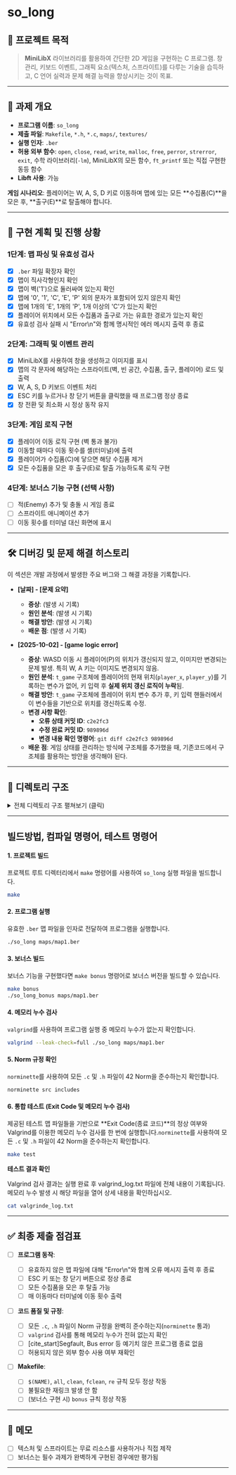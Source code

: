 # so_long

## 📌 프로젝트 목적

> **MiniLibX** 라이브러리를 활용하여 간단한 2D 게임을 구현하는 C 프로그램. 창 관리, 키보드 이벤트, 그래픽 요소(텍스처, 스프라이트)를 다루는 기술을 습득하고, C 언어 실력과 문제 해결 능력을 향상시키는 것이 목표.

-----

## 🧠 과제 개요

  - **프로그램 이름**: `so_long`
  - **제출 파일**: `Makefile`, `*.h`, `*.c`, `maps/`, `textures/`
  - **실행 인자**: `.ber`
  - **허용 외부 함수**: `open`, `close`, `read`, `write`, `malloc`, `free`, `perror`, `strerror`, `exit`, 수학 라이브러리(`-lm`), MiniLibX의 모든 함수, `ft_printf` 또는 직접 구현한 동등 함수
  - **Libft 사용**: 가능

**게임 시나리오**:
플레이어는 W, A, S, D 키로 이동하며 맵에 있는 모든 **수집품(C)**을 모은 후, **출구(E)**로 탈출해야 합니다.

-----

## 🚀 구현 계획 및 진행 상황

### 1단계: 맵 파싱 및 유효성 검사

  - [x] `.ber` 파일 확장자 확인
  - [x] 맵이 직사각형인지 확인
  - [x] 맵이 벽('1')으로 둘러싸여 있는지 확인
  - [x] 맵에 '0', '1', 'C', 'E', 'P' 외의 문자가 포함되어 있지 않은지 확인
  - [x] 맵에 1개의 'E', 1개의 'P', 1개 이상의 'C'가 있는지 확인
  - [x] 플레이어 위치에서 모든 수집품과 출구로 가는 유효한 경로가 있는지 확인
  - [x] 유효성 검사 실패 시 "Error\n"와 함께 명시적인 에러 메시지 출력 후 종료

### 2단계: 그래픽 및 이벤트 관리

  - [x] MiniLibX를 사용하여 창을 생성하고 이미지를 표시
  - [x] 맵의 각 문자에 해당하는 스프라이트(벽, 빈 공간, 수집품, 출구, 플레이어) 로드 및 출력
  - [x] W, A, S, D 키보드 이벤트 처리
  - [x] ESC 키를 누르거나 창 닫기 버튼을 클릭했을 때 프로그램 정상 종료
  - [x] 창 전환 및 최소화 시 정상 동작 유지

### 3단계: 게임 로직 구현

  - [x] 플레이어 이동 로직 구현 (벽 통과 불가)
  - [x] 이동할 때마다 이동 횟수를 셸(터미널)에 출력
  - [x] 플레이어가 수집품(C)에 닿으면 해당 수집품 제거
  - [x] 모든 수집품을 모은 후 출구(E)로 탈출 가능하도록 로직 구현

### 4단계: 보너스 기능 구현 (선택 사항)

  - [ ] 적(Enemy) 추가 및 충돌 시 게임 종료
  - [ ] 스프라이트 애니메이션 추가
  - [ ] 이동 횟수를 터미널 대신 화면에 표시

-----

## 🛠️ 디버깅 및 문제 해결 히스토리

이 섹션은 개발 과정에서 발생한 주요 버그와 그 해결 과정을 기록합니다.

  - **[날짜] - [문제 요약]**
      - **증상**: (발생 시 기록)
      - **원인 분석**: (발생 시 기록)
      - **해결 방안**: (발생 시 기록)
      - **배운 점**: (발생 시 기록)

  - **[2025-10-02] - [game logic error]**
      - **증상**: WASD 이동 시 플레이어(P)의 위치가 갱신되지 않고, 이미지만 변경되는 문제 발생. 특히 W, A 키는 이미지도 변경되지 않음.
      - **원인 분석**: `t_game` 구조체에 플레이어의 현재 위치(`player_x`, `player_y`)를 기록하는 변수가 없어, 키 입력 후 **실제 위치 갱신 로직이 누락**됨.
      - **해결 방안**: `t_game` 구조체에 플레이어 위치 변수 추가 후, 키 입력 핸들러에서 이 변수들을 기반으로 위치를 갱신하도록 수정.
      - **변경 사항 확인**:
        * **오류 상태 커밋 ID**: `c2e2fc3`
        * **수정 완료 커밋 ID**: `989896d`
        * **변경 내용 확인 명령어**: `git diff c2e2fc3 989896d`
      - **배운 점**: 게임 상태를 관리하는 방식에 구조체를 추가했을 때, 기존코드에서 구조체를 활용하는 방안을 생각해야 된다.

-----

## 📂 디렉토리 구조

<details>
<summary>전체 디렉토리 구조 펼쳐보기 (클릭)</summary>

```

so_long/
.
├── Makefile
├── README.md
├── en.subject_so_long.pdf
├── include
│   └── so_long.h
├── libft
│   ├── Makefile
│   ├── ft_atoi.c
│   ├── ft_bzero.c
│   ├── ft_calloc.c
│   ├── ft_isalnum.c
│   ├── ft_isalpha.c
│   ├── ft_isascii.c
│   ├── ft_isdigit.c
│   ├── ft_isprint.c
│   ├── ft_itoa.c
│   ├── ft_lstadd_back_bonus.c
│   ├── ft_lstadd_front_bonus.c
│   ├── ft_lstclear_bonus.c
│   ├── ft_lstdelone_bonus.c
│   ├── ft_lstiter_bonus.c
│   ├── ft_lstlast_bonus.c
│   ├── ft_lstmap_bonus.c
│   ├── ft_lstnew_bonus.c
│   ├── ft_lstsize_bonus.c
│   ├── ft_memchr.c
│   ├── ft_memcmp.c
│   ├── ft_memcpy.c
│   ├── ft_memmove.c
│   ├── ft_memset.c
│   ├── ft_putchar_fd.c
│   ├── ft_putendl_fd.c
│   ├── ft_putnbr_fd.c
│   ├── ft_putstr_fd.c
│   ├── ft_split.c
│   ├── ft_strchr.c
│   ├── ft_strdup.c
│   ├── ft_striteri.c
│   ├── ft_strjoin.c
│   ├── ft_strlcat.c
│   ├── ft_strlcpy.c
│   ├── ft_strlen.c
│   ├── ft_strmapi.c
│   ├── ft_strncmp.c
│   ├── ft_strnstr.c
│   ├── ft_strrchr.c
│   ├── ft_strtrim.c
│   ├── ft_substr.c
│   ├── ft_tolower.c
│   ├── ft_toupper.c
│   ├── ftp
│   │   ├── Makefile
│   │   ├── ft_conversions.c
│   │   ├── ft_convert_char.c
│   │   ├── ft_convert_decimal.c
│   │   ├── ft_convert_hex.c
│   │   ├── ft_convert_percent.c
│   │   ├── ft_convert_pointer.c
│   │   ├── ft_convert_string.c
│   │   ├── ft_convert_unsigned.c
│   │   ├── ft_printf.c
│   │   ├── ft_printf.h
│   │   ├── ft_utils.c
│   │   └── libft
│   │       ├── ftp_putchar_fd.c
│   │       ├── ftp_putnbr_fd.c
│   │       ├── ftp_putstr_fd.c
│   │       ├── ftp_strlen.c
│   │       └── libft.h
│   ├── gnl
│   │   ├── get_next_line.c
│   │   ├── get_next_line.h
│   │   └── get_next_line_utils.c
│   ├── include
│   │   ├── ft_printf.h
│   │   ├── get_next_line.h
│   │   └── libft.h
│   └── libft2.h
├── memo.txt
├── minilibx-linux
│   ├── LICENSE
│   ├── Makefile
│   ├── Makefile.gen
│   ├── Makefile.mk
│   ├── README.md
│   ├── configure
│   ├── man
│   │   ├── man1
│   │   │   ├── mlx.1
│   │   │   ├── mlx_loop.1
│   │   │   ├── mlx_new_image.1
│   │   │   ├── mlx_new_window.1
│   │   │   └── mlx_pixel_put.1
│   │   └── man3
│   │       ├── mlx.3
│   │       ├── mlx_loop.3
│   │       ├── mlx_new_image.3
│   │       ├── mlx_new_window.3
│   │       └── mlx_pixel_put.3
│   ├── mlx.h
│   ├── mlx_clear_window.c
│   ├── mlx_destroy_display.c
│   ├── mlx_destroy_image.c
│   ├── mlx_destroy_window.c
│   ├── mlx_expose_hook.c
│   ├── mlx_ext_randr.c
│   ├── mlx_flush_event.c
│   ├── mlx_get_color_value.c
│   ├── mlx_get_data_addr.c
│   ├── mlx_hook.c
│   ├── mlx_init.c
│   ├── mlx_int.h
│   ├── mlx_int_anti_resize_win.c
│   ├── mlx_int_do_nothing.c
│   ├── mlx_int_get_visual.c
│   ├── mlx_int_param_event.c
│   ├── mlx_int_set_win_event_mask.c
│   ├── mlx_int_str_to_wordtab.c
│   ├── mlx_int_wait_first_expose.c
│   ├── mlx_key_hook.c
│   ├── mlx_lib_xpm.c
│   ├── mlx_loop.c
│   ├── mlx_loop_hook.c
│   ├── mlx_mouse.c
│   ├── mlx_mouse_hook.c
│   ├── mlx_new_image.c
│   ├── mlx_new_window.c
│   ├── mlx_pixel_put.c
│   ├── mlx_put_image_to_window.c
│   ├── mlx_rgb.c
│   ├── mlx_screen_size.c
│   ├── mlx_set_font.c
│   ├── mlx_string_put.c
│   ├── mlx_xpm.c
│   ├── mlx_xpm.c.ok
│   ├── rgb2c.pl
│   └── test
│       ├── Makefile.gen
│       ├── Makefile.mk
│       ├── main.c
│       ├── new_win.c
│       ├── open.xpm
│       ├── open24.xpm
│       ├── open30.xpm
│       └── run_tests.sh
├── src
│   ├── event_handler.c
│   ├── game_logic.c
│   ├── main.c
│   ├── map_parsing.c
│   ├── map_utils.c
│   ├── map_validation.c
│   ├── path_validation.c
│   ├── path_validation_utils.c
│   ├── rendering.c
│   └── utils.c
├── tests
│   ├── initial_fail
│   │   ├── empty_file.ber
│   │   ├── invalid_ber.txt
│   │   ├── invalid_map_C_cnt_0.ber
│   │   ├── invalid_map_E_cnt_0.ber
│   │   ├── invalid_map_E_cnt_2.ber
│   │   ├── invalid_map_P_cnt_0.ber
│   │   ├── invalid_map_P_cnt_2.ber
│   │   ├── invalid_map_include_other_char.ber
│   │   ├── invalid_map_shape.ber
│   │   ├── invalid_map_small.ber
│   │   ├── invalid_map_small_ver2.ber
│   │   └── invalid_map_surrounding_by_1.ber
│   ├── path_fail
│   │   ├── unreachable_collectible.ber
│   │   └── unreachable_exit.ber
│   └── success_cases
│       ├── edge_cases.ber
│       ├── large_map.ber
│       ├── valid_path.ber
│       └── valid_path_complex.ber
├── textures
│   ├── c.xpm
│   ├── d.xpm
│   ├── enemy.xpm
│   ├── error.xpm
│   ├── es.xpm
│   ├── exit.xpm
│   ├── l.xpm
│   ├── r.xpm
│   ├── u.xpm
│   └── w.xpm
└── valgrind_log.txt

```

</details>

-----

## 빌드방법, 컴파일 명령어, 테스트 명령어

#### **1. 프로젝트 빌드**

프로젝트 루트 디렉터리에서 `make` 명령어를 사용하여 `so_long` 실행 파일을 빌드합니다.

```bash
make
```

#### **2. 프로그램 실행**

유효한 `.ber` 맵 파일을 인자로 전달하여 프로그램을 실행합니다.

```bash
./so_long maps/map1.ber
```

#### **3. 보너스 빌드**

보너스 기능을 구현했다면 `make bonus` 명령어로 보너스 버전을 빌드할 수 있습니다.

```bash
make bonus
./so_long_bonus maps/map1.ber
```

#### **4. 메모리 누수 검사**

`valgrind`를 사용하여 프로그램 실행 중 메모리 누수가 없는지 확인합니다.

```bash
valgrind --leak-check=full ./so_long maps/map1.ber
```

#### **5. Norm 규정 확인**

`norminette`를 사용하여 모든 `.c` 및 `.h` 파일이 42 Norm을 준수하는지 확인합니다.

```bash
norminette src includes
```

#### **6. 통합 테스트 (Exit Code 및 메모리 누수 검사)**

제공된 테스트 맵 파일들을 기반으로 **Exit Code(종료 코드)**의 정상 여부와 Valgrind를 이용한 메모리 누수 검사를 한 번에 실행합니다.`norminette`를 사용하여 모든 `.c` 및 `.h` 파일이 42 Norm을 준수하는지 확인합니다.

```bash
make test
```

**테스트 결과 확인**

Valgrind 검사 결과는 실행 완료 후 valgrind_log.txt 파일에 전체 내용이 기록됩니다. 메모리 누수 발생 시 해당 파일을 열어 상세 내용을 확인하십시오.

```bash
cat valgrinde_log.txt
```

-----

## ✅ 최종 제출 점검표

  - [ ] **프로그램 동작**:

      - [ ] 유효하지 않은 맵 파일에 대해 "Error\\n"와 함께 오류 메시지 출력 후 종료
      - [ ] ESC 키 또는 창 닫기 버튼으로 정상 종료
      - [ ] 모든 수집품을 모은 후 탈출 가능
      - [ ] 매 이동마다 터미널에 이동 횟수 출력

  - [ ] **코드 품질 및 규정**:

      - [ ] 모든 `.c`, `.h` 파일이 Norm 규정을 완벽히 준수하는지(`norminette` 통과)
      - [ ] `valgrind` 검사를 통해 메모리 누수가 전혀 없는지 확인
      - [ ] [cite\_start]Segfault, Bus error 등 예기치 않은 프로그램 종료 없음
      - [ ] 허용되지 않은 외부 함수 사용 여부 재확인

  - [ ] **Makefile**:

      - [ ] `$(NAME)`, `all`, `clean`, `fclean`, `re` 규칙 모두 정상 작동
      - [ ] 불필요한 재링크 발생 안 함
      - [ ] (보너스 구현 시) `bonus` 규칙 정상 작동

-----

## 📝 메모

  - [ ] 텍스처 및 스프라이트는 무료 리소스를 사용하거나 직접 제작
  - [ ] 보너스는 필수 과제가 완벽하게 구현된 경우에만 평가됨

-----
